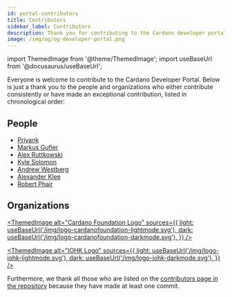 ```yaml
---
id: portal-contributors
title: Contributors
sidebar_label: Contributors
description: Thank you for contributing to the Cardano developer portal.
image: /img/og/og-developer-portal.png
---
```


import ThemedImage from '@theme/ThemedImage';
import useBaseUrl from '@docusaurus/useBaseUrl';

Everyone is welcome to contribute to the Cardano Developer Portal. Below is just a thank you to the people and organizations who either contribute consistently or have made an exceptional contribution, listed in chronological order:

## People

- [Priyank](https://github.com/rdlrt)
- [Markus Gufler](https://github.com/gufmar)
- [Alex Ruttkowski](https://github.com/ruttkowa)
- [Kyle Solomon](https://github.com/adosiawolf)
- [Andrew Westberg](https://github.com/AndrewWestberg)
- [Alexander Klee](https://github.com/tweakch)
- [Robert Phair](https://github.com/rphair)

## Organizations

[<ThemedImage
alt="Cardano Foundation Logo"
sources={{
    light: useBaseUrl('/img/logo-cardanofoundation-lightmode.svg'),
    dark: useBaseUrl('/img/logo-cardanofoundation-darkmode.svg'),
  }}
/>](https://github.com/cardano-foundation)

[<ThemedImage
alt="IOHK Logo"
sources={{
    light: useBaseUrl('/img/logo-iohk-lightmode.svg'),
    dark: useBaseUrl('/img/logo-iohk-darkmode.svg'),
  }}
/>](https://github.com/input-output-hk)

Furthermore, we thank all those who are listed on the [contributors page in the repository](https://github.com/cardano-foundation/developer-portal/graphs/contributors) because they have made at least one commit.
